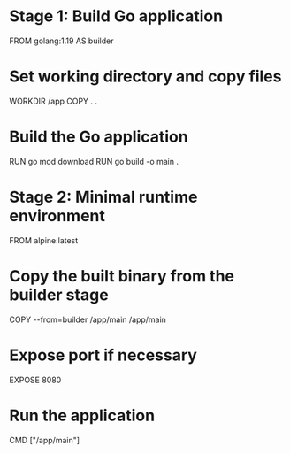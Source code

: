 # Stage 1: Build Go application
FROM golang:1.19 AS builder

# Set working directory and copy files
WORKDIR /app
COPY . .

# Build the Go application
RUN go mod download
RUN go build -o main .

# Stage 2: Minimal runtime environment
FROM alpine:latest

# Copy the built binary from the builder stage
COPY --from=builder /app/main /app/main

# Expose port if necessary
EXPOSE 8080

# Run the application
CMD ["/app/main"]
